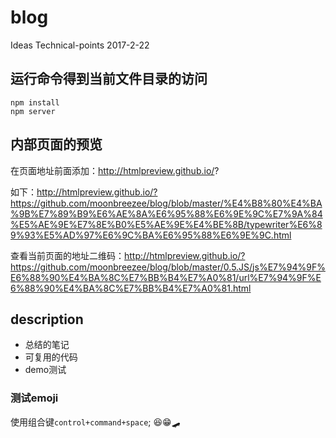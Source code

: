 # blog

Ideas Technical-points 2017-2-22

## 运行命令得到当前文件目录的访问

```
npm install
npm server
```

## 内部页面的预览

在页面地址前面添加：http://htmlpreview.github.io/?

如下：http://htmlpreview.github.io/?https://github.com/moonbreezee/blog/blob/master/%E4%B8%80%E4%BA%9B%E7%89%B9%E6%AE%8A%E6%95%88%E6%9E%9C%E7%9A%84%E5%AE%9E%E7%8E%B0%E5%AE%9E%E4%BE%8B/typewriter%E6%89%93%E5%AD%97%E6%9C%BA%E6%95%88%E6%9E%9C.html

查看当前页面的地址二维码：http://htmlpreview.github.io/?https://github.com/moonbreezee/blog/blob/master/0.5.JS/js%E7%94%9F%E6%88%90%E4%BA%8C%E7%BB%B4%E7%A0%81/url%E7%94%9F%E6%88%90%E4%BA%8C%E7%BB%B4%E7%A0%81.html


## description

- 总结的笔记
- 可复用的代码
- demo测试

### 测试emoji
使用组合键`control+command+space`;
😆😁🛹
